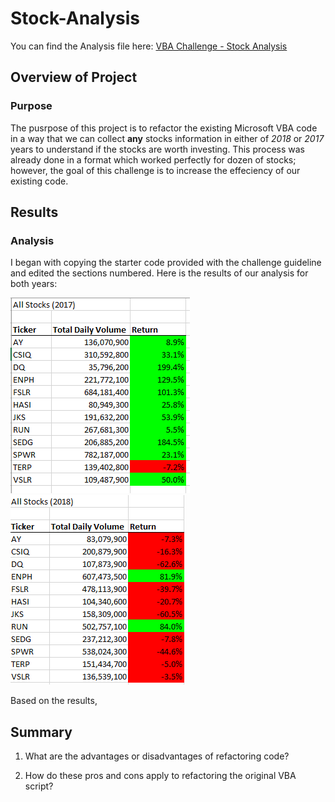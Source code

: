 # Stock-Analysis

You can find the Analysis file here: [VBA Challenge - Stock Analysis](https://github.com/NedaAJ/stock-analysis/blob/main/VBA_Challenge.xlsm)

## Overview of Project
### Purpose
The pusrpose of this project is to refactor the existing Microsoft VBA code in a way that we can collect **any** stocks information in either of _2018_ or _2017_ years to understand if the stocks are worth investing. This process was already done in a format which worked perfectly for dozen of stocks; however, the goal of this challenge is to increase the effeciency of our existing code.

## Results
### Analysis
I began with copying the starter code provided with the challenge guideline and edited the sections numbered. Here is the results of our analysis for both years:

![VBA_Challenge_2017](Resources/VBA_Challenge_2017.PNG)
![VBA_Challenge_2018](Resources/VBA_Challenge_2018.PNG)

Based on the results, 

## Summary

1. What are the advantages or disadvantages of refactoring code?

3. How do these pros and cons apply to refactoring the original VBA script?


